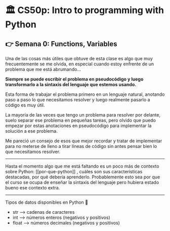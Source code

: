 
# 🏛️ CS50p: Intro to programming with Python

## 👉️ Semana 0: Functions, Variables

Una de las cosas más útiles que obtuve de esta clase es algo que muy frecuentemente se me olvida, en especial cuando estoy enfrente de un problema que me está abrumando...   

**Siempre se puede escribir el problema en pseudocódigo y luego transformarlo a la sintaxis del lenguaje que estemos usando.**  

Esta forma de trabajar el problema primero en un lenguaje natural, anotando paso a paso lo que necesitamos resolver y luego realmente pasarlo a código es muy útil.   

La mayoría de las veces que tengo un problema para resolver por delante, suelo separar ese problema en pequeñas tareas, pero olvido que puedo empezar por estas anotaciones en pseudocódigo para implementar la solución a ese problema.  

Me pareció un consejo de esos que mejor recordar y tratar de implementar para no meterse de lleno a tirar líneas de código sin antes pensar bien lo que necesitamos resolver.   

----

Hasta el momento algo que me está faltando es un poco más de contexto sobre Python: [[por-que-python]] , cuáles son sus características destacadas, por qué debería aprenderlo. Probablemente esto sea por que el curso se ocupa de enseñar la sintaxis del lenguaje pero hubiera estado bueno ese contexto extra.  

---

Tipos de datos disponibles en Python 🐍

- str --> cadenas de caracteres  
- int --> números enteros (negativos y positivos)  
- float --> números decimales (negativos y positivos)  